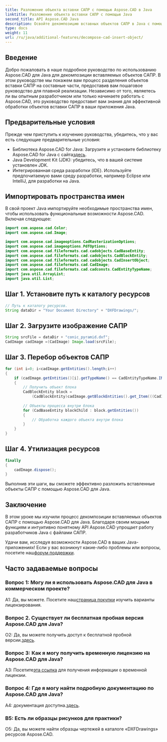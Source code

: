 ```yaml
---
title: Разложение объекта вставки САПР с помощью Aspose.CAD в Java
linktitle: Разложение объекта вставки САПР с помощью Java
second_title: API Aspose.CAD Java
description: Освойте декомпозицию вставных объектов САПР в Java с помощью Aspose.CAD. Следуйте нашему пошаговому руководству для эффективного управления. Погрузитесь в мир манипуляций с САПР.
type: docs
weight: 11
url: /ru/java/additional-features/decompose-cad-insert-object/
---
```

## Введение

Добро пожаловать в наше подробное руководство по использованию Aspose.CAD для Java для декомпозиции вставляемых объектов САПР. В этом руководстве мы покажем вам процесс разделения объектов вставки САПР на составные части, предоставив вам пошаговое руководство для плавной реализации. Независимо от того, являетесь ли вы опытным разработчиком или только начинаете работать с Aspose.CAD, это руководство предоставит вам знания для эффективной обработки объектов вставки САПР в ваши приложения Java.

## Предварительные условия

Прежде чем приступить к изучению руководства, убедитесь, что у вас есть следующие предварительные условия:

- Библиотека Aspose.CAD for Java: Загрузите и установите библиотеку Aspose.CAD for Java с сайта[здесь](https://releases.aspose.com/cad/java/).
- Java Development Kit (JDK): убедитесь, что в вашей системе установлен JDK.
- Интегрированная среда разработки (IDE). Используйте предпочитаемую вами среду разработки, например Eclipse или IntelliJ, для разработки на Java.

## Импортировать пространства имен

В свой проект Java импортируйте необходимые пространства имен, чтобы использовать функциональные возможности Aspose.CAD. Включая следующее:

```java
import com.aspose.cad.Color;
import com.aspose.cad.Image;

import com.aspose.cad.imageoptions.CadRasterizationOptions;
import com.aspose.cad.imageoptions.PdfOptions;
import com.aspose.cad.fileformats.cad.cadobjects.CadBaseEntity;
import com.aspose.cad.fileformats.cad.cadobjects.CadBlockEntity;
import com.aspose.cad.fileformats.cad.cadobjects.CadInsertObject;
import com.aspose.cad.fileformats.cad.CadImage;
import com.aspose.cad.fileformats.cad.cadconsts.CadEntityTypeName;
import java.util.ArrayList;
import java.util.List;
```

## Шаг 1. Установите путь к каталогу ресурсов

```java
// Путь к каталогу ресурсов.
String dataDir = "Your Document Directory" + "DXFDrawings/";
```

## Шаг 2. Загрузите изображение САПР

```java
String srcFile = dataDir + "conic_pyramid.dxf";
CadImage cadImage =(CadImage) Image.load(srcFile);
```

## Шаг 3. Перебор объектов САПР

```java
for (int i=0; i<cadImage.getEntities().length;i++)
{
    if (cadImage.getEntities()[i].getTypeName() == CadEntityTypeName.INSERT)
    {
        // Получить объект блока
        CadBlockEntity block =
            (CadBlockEntity)cadImage.getBlockEntities().get_Item(((CadInsertObject)cadImage.getEntities()[i]).getName());
            
        // Объекты процесса внутри блока
        for (CadBaseEntity blockChild : block.getEntities())
        {
            // Обработка каждого объекта внутри блока
        }
    }
}
```

## Шаг 4. Утилизация ресурсов

```java
finally
{
    cadImage.dispose();
}
```

Выполнив эти шаги, вы сможете эффективно разложить вставленные объекты САПР с помощью Aspose.CAD для Java.

## Заключение

В этом уроке мы изучили процесс декомпозиции вставляемых объектов САПР с помощью Aspose.CAD для Java. Благодаря своим мощным функциям и интуитивно понятному API Aspose.CAD упрощает работу разработчиков Java с файлами САПР.

 Удачи вам, исследуя возможности Aspose.CAD в ваших Java-приложениях! Если у вас возникнут какие-либо проблемы или вопросы, посетите наш[форум поддержки](https://forum.aspose.com/c/cad/19).

## Часто задаваемые вопросы

### Вопрос 1: Могу ли я использовать Aspose.CAD для Java в коммерческом проекте?

 А1: Да, вы можете. Посетите наш[страница покупки](https://purchase.aspose.com/buy) изучить варианты лицензирования.

### Вопрос 2. Существует ли бесплатная пробная версия Aspose.CAD для Java?

 О2: Да, вы можете получить доступ к бесплатной пробной версии.[здесь](https://releases.aspose.com/).

### Вопрос 3: Как я могу получить временную лицензию на Aspose.CAD для Java?

 А3: Посетите[эта ссылка](https://purchase.aspose.com/temporary-license/) для получения информации о временной лицензии.

### Вопрос 4: Где я могу найти подробную документацию по Aspose.CAD для Java?

 A4: документация доступна.[здесь](https://reference.aspose.com/cad/java/).

### В5: Есть ли образцы рисунков для практики?

О5: Да, вы можете найти образцы чертежей в каталоге «DXFDrawings» ресурсов Aspose.CAD.